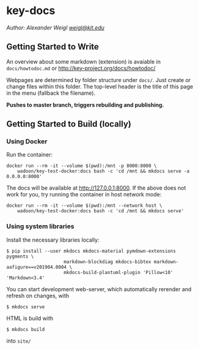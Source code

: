 # key-docs

*Author: Alexander Weigl <weigl@kit.edu>*

## Getting Started to Write

An overview about some markdown (extension) is avaiable in `docs/howtodoc.md` or 
http://key-project.org/docs/howtodoc/

Webpages are determined by folder structure under `docs/`. Just create or change
files within this folder. The top-level header is the title of this page in the
menu (fallback the filename).

**Pushes to master branch, triggers rebuilding and publishing.**


## Getting Started to Build (locally)

### Using Docker

Run the container:

```
docker run --rm -it --volume $(pwd):/mnt -p 8000:8000 \
    wadoon/key-test-docker:docs bash -c 'cd /mnt && mkdocs serve -a 0.0.0.0:8000'
```

The docs will be available at http://127.0.0.1:8000. If the above does not work for you, try running the container in host network mode:

```
docker run --rm -it --volume $(pwd):/mnt --network host \
    wadoon/key-test-docker:docs bash -c 'cd /mnt && mkdocs serve'
```

### Using system libraries

Install the necessary libraries locally: 

```
$ pip install --user mkdocs mkdocs-material pymdown-extensions pygments \
                     markdown-blockdiag mkdocs-bibtex markdown-aafigure==v201904.0004 \
                     mkdocs-build-plantuml-plugin 'Pillow<10' 'Markdown<3.4'
```

You can start development web-server, which automatically rerender and refresh
on changes, with

```
$ mkdocs serve
```

HTML is build with 

```
$ mkdocs build
```

into `site/`


